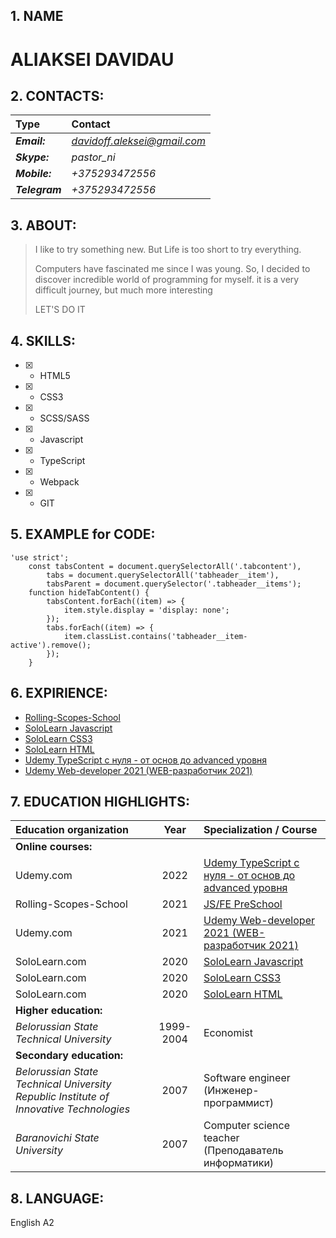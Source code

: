 ## 1. NAME

# ALIAKSEI DAVIDAU

## 2. CONTACTS:

| **Type**       | **Contact**                  |
| :------------- | :--------------------------- |
| **_Email:_**   | *davidoff.aleksei@gmail.com* |
| **_Skype:_**   | _pastor_ni_                  |
| **_Mobile:_**  | _+375293472556_              |
| **_Telegram_** | _+375293472556_              |

## 3. ABOUT:

> I like to try something new. But Life is too short to try everything. 
> 
> Computers have fascinated me since I was young. 
> So, I decided to discover incredible world of programming for myself.
> it is a very difficult journey, but much more interesting
> 
> LET'S DO IT

## 4. SKILLS:

- [x] - HTML5
- [x] - CSS3
- [x] - SCSS/SASS
- [x] - Javascript 
- [x] - TypeScript
- [x] - Webpack
- [x] - GIT

## 5. EXAMPLE for CODE:

```
'use strict';
	const tabsContent = document.querySelectorAll('.tabcontent'),
		tabs = document.querySelectorAll('tabheader__item'),
		tabsParent = document.querySelector('.tabheader__items');
	function hideTabContent() {
		tabsContent.forEach((item) => {
			item.style.display = 'display: none';
		});
		tabs.forEach((item) => {
			item.classList.contains('tabheader__item-active').remove();
		});
	}
```

## 6. EXPIRIENCE:

- [Rolling-Scopes-School](https://app.rs.school/certificate/i8wdu89i)
- [SoloLearn Javascript](https://www.sololearn.com/certificates/course/en/1454521/1024/landscape/png)
- [SoloLearn CSS3](https://www.sololearn.com/Certificate/1023-1454521/jpg)
- [SoloLearn HTML](https://www.sololearn.com/Certificate/1014-1454521/jpg)
- [Udemy TypeScript с нуля - от основ до advanced уровня](https://www.udemy.com/certificate/UC-7969880b-b7be-42a4-9534-58dee0e76cd1/)
- [Udemy Web-developer 2021 (WEB-разработчик 2021)](https://www.udemy.com/certificate/UC-ecabe547-5f24-4ce6-9151-622a8b818168/)

## 7. EDUCATION HIGHLIGHTS:

| **Education organization**                                                             |   Year    | Specialization / Course                                                                                                       |
| :------------------------------------------------------------------------------------- | :-------: | :---------------------------------------------------------------------------------------------------------------------------- |
 **Online courses:**                                                                    |           |                                                                                                                               |
| Udemy.com                                                                              |   2022    | [Udemy TypeScript с нуля - от основ до advanced уровня](https://www.udemy.com/certificate/UC-7969880b-b7be-42a4-9534-58dee0e76cd1/) |
| Rolling-Scopes-School                                                                          |   2021    | [JS/FE PreSchool](https://app.rs.school/certificate/i8wdu89ijpg)                                                      |
| Udemy.com                                                                              |   2021    | [Udemy Web-developer 2021 (WEB-разработчик 2021)](https://www.udemy.com/certificate/UC-ecabe547-5f24-4ce6-9151-622a8b818168/) |
| SoloLearn.com                                                                          |   2020    | [SoloLearn Javascript](https://www.sololearn.com/certificates/course/en/1454521/1024/landscape/png)                                                      |
| SoloLearn.com                                                                          |   2020    | [SoloLearn CSS3](https://www.sololearn.com/Certificate/1023-1454521/jpg)                                                      |
| SoloLearn.com                                                                          |   2020    | [SoloLearn HTML](https://www.sololearn.com/Certificate/1014-1454521/jpg)                                                      |
| **Higher education:**                                                                  |           |                                                                                                                               |
| _Belorussian State Technical University_                                               | 1999-2004 | Economist                                                                                                                     |
| **Secondary education:**                                                               |           |                                                                                                                               |
| _Belorussian State Technical University Republic Institute of Innovative Technologies_ |   2007    | Software engineer (Инженер-программист)                                                                                       |
| _Baranovichi State University_                                                         |   2007    | Computer science teacher (Преподаватель информатики)                                                                          |


## 8. LANGUAGE:

English A2
